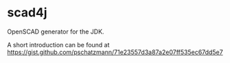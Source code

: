# scad4j

OpenSCAD generator for the JDK. 

A short introduction can be found at https://gist.github.com/pschatzmann/71e23557d3a87a2e07ff535ec67dd5e7
